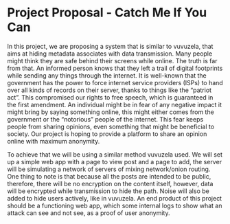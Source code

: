 # Project Proposal - Catch Me If You Can

In this project, we are proposing a system that is similar to vuvuzela, that aims at hiding metadata associates with data transmission. Many people might think they are safe behind their screens while online. The truth is far from that. An informed person knows that they left a trail of digital footprints while sending any things through the internet. It is well-known that the government has the power to force internet service providers (ISPs) to hand over all kinds of records on their server, thanks to things like the “patriot act”. This compromised our rights to free speech, which is guaranteed in the first amendment. An individual might be in fear of any negative impact it might bring by saying something online, this might either comes from the government or the “notorious” people of the internet. This fear keeps people from sharing opinions, even something that might be beneficial to society. Our project is hoping to provide a platform to share an opinion online with maximum anonymity.
  
To achieve that we will be using a similar method vuvuzela used. We will set up a simple web app with a page to view post and a page to add, the server will be simulating a network of servers of mixing network/onion routing. One thing to note is that because all the posts are intended to be public, therefore, there will be no encryption on the content itself, however, data will be encrypted while transmission to hide the path. Noise will also be added to hide users actively, like in vuvuzela. An end product of this project should be a functioning web app, which some internal logs to show what an attack can see and not see, as a proof of user anonymity.
